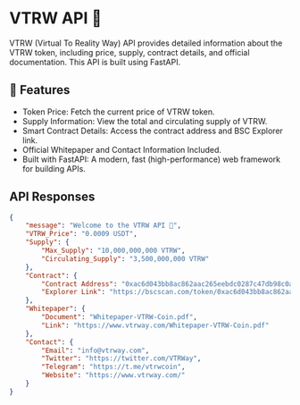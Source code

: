 # VTRW API 🚀

VTRW (Virtual To Reality Way) API provides detailed information about the VTRW token, including price, supply, contract details, and official documentation. This API is built using FastAPI.

## 🌟 Features
- Token Price: Fetch the current price of VTRW token.
- Supply Information: View the total and circulating supply of VTRW.
- Smart Contract Details: Access the contract address and BSC Explorer link.
- Official Whitepaper and Contact Information Included.
- Built with FastAPI: A modern, fast (high-performance) web framework for building APIs.

## API Responses
```json
{
    "message": "Welcome to the VTRW API 🚀",
    "VTRW_Price": "0.0009 USDT",
    "Supply": {
        "Max_Supply": "10,000,000,000 VTRW",
        "Circulating_Supply": "3,500,000,000 VTRW"
    },
    "Contract": {
        "Contract Address": "0xac6d043bb8ac862aac265eebdc0287c47db98c0a",
        "Explorer Link": "https://bscscan.com/token/0xac6d043bb8ac862aac265eebdc0287c47db98c0a"
    },
    "Whitepaper": {
        "Document": "Whitepaper-VTRW-Coin.pdf",
        "Link": "https://www.vtrway.com/Whitepaper-VTRW-Coin.pdf"
    },
    "Contact": {
        "Email": "info@vtrway.com",
        "Twitter": "https://twitter.com/VTRWay",
        "Telegram": "https://t.me/vtrwcoin",
        "Website": "https://www.vtrway.com/"
    }
}
